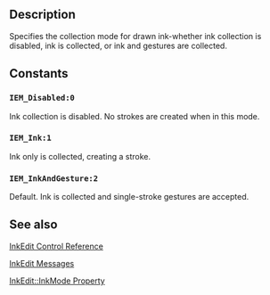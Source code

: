 ## Description

Specifies the collection mode for drawn ink-whether ink collection is disabled, ink is collected, or ink and gestures are collected.

## Constants

### `IEM_Disabled:0`

Ink collection is disabled. No strokes are created when in this mode.

### `IEM_Ink:1`

Ink only is collected, creating a stroke.

### `IEM_InkAndGesture:2`

Default. Ink is collected and single-stroke gestures are accepted.

## See also

[InkEdit Control Reference](https://learn.microsoft.com/windows/desktop/tablet/inkedit-control-reference)

[InkEdit Messages](https://learn.microsoft.com/windows/desktop/tablet/inkedit-messages--win32-only-)

[InkEdit::InkMode Property](https://learn.microsoft.com/windows/desktop/api/inked/nf-inked-iinkedit-get_inkmode)